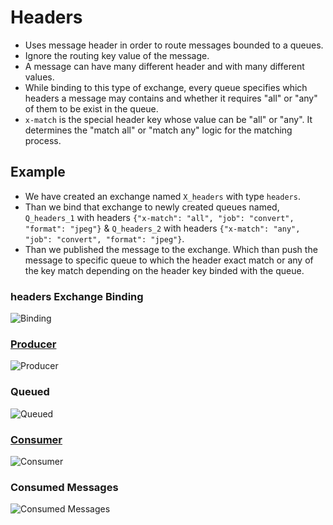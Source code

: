 # Headers

- Uses message header in order to route messages bounded to a queues.
- Ignore the routing key value of the message.
- A message can have many different header and with many different values.
- While binding to this type of exchange, every queue specifies which headers a message may contains and whether it requires "all" or "any" of them to be exist in the queue.
- `x-match` is the special header key whose value can be "all" or "any". It determines the "match all" or "match any" logic for the matching process.

## Example

- We have created an exchange named `X_headers` with type `headers`.
- Than we bind that exchange to newly created queues named, `Q_headers_1` with headers `{"x-match": "all", "job": "convert", "format": "jpeg"}` & `Q_headers_2` with headers `{"x-match": "any", "job": "convert", "format": "jpeg"}`.
- Than we published the message to the exchange. Which than push the message to specific queue to which the header exact match or any of the key match depending on the header key binded with the queue.

### headers Exchange Binding

![Binding](https://github.com/prateeksib/rabbitmq-learning/blob/main/images/headers-exchange.png)

### [Producer](https://github.com/prateeksib/rabbitmq-learning/blob/main/exchanges/headers/producer/producer.go)

![Producer](https://github.com/prateeksib/rabbitmq-learning/blob/main/images/headers-producer.png)

### Queued

![Queued](https://github.com/prateeksib/rabbitmq-learning/blob/main/images/headers-queued-msg.png)

### [Consumer](https://github.com/prateeksib/rabbitmq-learning/blob/main/exchanges/headers/consumer/consumer.go)

![Consumer](https://github.com/prateeksib/rabbitmq-learning/blob/main/images/headers-consumer.png)

### Consumed Messages

![Consumed Messages](https://github.com/prateeksib/rabbitmq-learning/blob/main/images/headers-consumed-msg.png)
